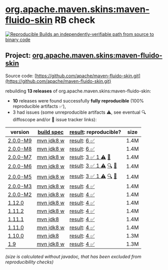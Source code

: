 [org.apache.maven.skins:maven-fluido-skin](https://central.sonatype.com/artifact/org.apache.maven.skins/maven-fluido-skin/versions) RB check
=======

[![Reproducible Builds](https://reproducible-builds.org/images/logos/rb.svg) an independently-verifiable path from source to binary code](https://reproducible-builds.org/)

## Project: [org.apache.maven.skins:maven-fluido-skin](https://central.sonatype.com/artifact/org.apache.maven.skins/maven-fluido-skin/versions)

Source code: [https://github.com/apache/maven-fluido-skin.git](https://github.com/apache/maven-fluido-skin.git)

rebuilding **13 releases** of org.apache.maven.skins:maven-fluido-skin:
- **10** releases were found successfully **fully reproducible** (100% reproducible artifacts :white_check_mark:),
- 3 had issues (some unreproducible artifacts :warning:, see eventual :mag: diffoscope and/or :memo: issue tracker links):

| version | [build spec](/BUILDSPEC.md) | [result](https://reproducible-builds.org/docs/jvm/): reproducible? | size |
| -- | --------- | ------ | -- |
| [2.0.0-M9](https://central.sonatype.com/artifact/org.apache.maven.skins/maven-fluido-skin/2.0.0-M9/pom) | [mvn jdk8 w](maven-fluido-skin-2.0.0-M9.buildspec) | [result](maven-fluido-skin-2.0.0-M9.buildinfo): [6 :white_check_mark: ](maven-fluido-skin-2.0.0-M9.buildcompare) | 1.4M |
| [2.0.0-M8](https://central.sonatype.com/artifact/org.apache.maven.skins/maven-fluido-skin/2.0.0-M8/pom) | [mvn jdk8 w](maven-fluido-skin-2.0.0-M8.buildspec) | [result](maven-fluido-skin-2.0.0-M8.buildinfo): [6 :white_check_mark: ](maven-fluido-skin-2.0.0-M8.buildcompare) | 1.4M |
| [2.0.0-M7](https://central.sonatype.com/artifact/org.apache.maven.skins/maven-fluido-skin/2.0.0-M7/pom) | [mvn jdk8 w](maven-fluido-skin-2.0.0-M7.buildspec) | [result](maven-fluido-skin-2.0.0-M7.buildinfo): [3 :white_check_mark:  1 :warning:](maven-fluido-skin-2.0.0-M7.buildcompare) [:memo:](https://issues.apache.org/jira/browse/MSKINS-235) | 1.4M |
| [2.0.0-M6](https://central.sonatype.com/artifact/org.apache.maven.skins/maven-fluido-skin/2.0.0-M6/pom) | [mvn jdk8 w](maven-fluido-skin-2.0.0-M6.buildspec) | [result](maven-fluido-skin-2.0.0-M6.buildinfo): [3 :white_check_mark:  1 :warning:](maven-fluido-skin-2.0.0-M6.buildcompare) [:mag:](maven-fluido-skin-2.0.0-M6.diffoscope) [:memo:](https://issues.apache.org/jira/browse/MSKINS-235) | 1.4M |
| [2.0.0-M5](https://central.sonatype.com/artifact/org.apache.maven.skins/maven-fluido-skin/2.0.0-M5/pom) | [mvn jdk8 w](maven-fluido-skin-2.0.0-M5.buildspec) | [result](maven-fluido-skin-2.0.0-M5.buildinfo): [3 :white_check_mark:  1 :warning:](maven-fluido-skin-2.0.0-M5.buildcompare) [:mag:](maven-fluido-skin-2.0.0-M5.diffoscope) [:memo:](https://issues.apache.org/jira/browse/MSKINS-235) | 1.4M |
| [2.0.0-M3](https://central.sonatype.com/artifact/org.apache.maven.skins/maven-fluido-skin/2.0.0-M3/pom) | [mvn jdk8 w](maven-fluido-skin-2.0.0-M3.buildspec) | [result](maven-fluido-skin-2.0.0-M3.buildinfo): [4 :white_check_mark: ](maven-fluido-skin-2.0.0-M3.buildcompare) | 1.4M |
| [2.0.0-M2](https://central.sonatype.com/artifact/org.apache.maven.skins/maven-fluido-skin/2.0.0-M2/pom) | [mvn jdk8 w](maven-fluido-skin-2.0.0-M2.buildspec) | [result](maven-fluido-skin-2.0.0-M2.buildinfo): [4 :white_check_mark: ](maven-fluido-skin-2.0.0-M2.buildcompare) | 1.4M |
| [1.12.0](https://central.sonatype.com/artifact/org.apache.maven.skins/maven-fluido-skin/1.12.0/pom) | [mvn jdk8 w](maven-fluido-skin-1.12.0.buildspec) | [result](maven-fluido-skin-1.12.0.buildinfo): [4 :white_check_mark: ](maven-fluido-skin-1.12.0.buildcompare) | 1.4M |
| [1.11.2](https://central.sonatype.com/artifact/org.apache.maven.skins/maven-fluido-skin/1.11.2/pom) | [mvn jdk8 w](maven-fluido-skin-1.11.2.buildspec) | [result](maven-fluido-skin-1.11.2.buildinfo): [4 :white_check_mark: ](maven-fluido-skin-1.11.2.buildcompare) | 1.4M |
| [1.11.1](https://central.sonatype.com/artifact/org.apache.maven.skins/maven-fluido-skin/1.11.1/pom) | [mvn jdk8](maven-fluido-skin-1.11.1.buildspec) | [result](maven-fluido-skin-1.11.1.buildinfo): [4 :white_check_mark: ](maven-fluido-skin-1.11.1.buildcompare) | 1.4M |
| [1.11.0](https://central.sonatype.com/artifact/org.apache.maven.skins/maven-fluido-skin/1.11.0/pom) | [mvn jdk8 w](maven-fluido-skin-1.11.0.buildspec) | [result](maven-fluido-skin-1.11.0.buildinfo): [4 :white_check_mark: ](maven-fluido-skin-1.11.0.buildcompare) | 1.4M |
| [1.10.0](https://central.sonatype.com/artifact/org.apache.maven.skins/maven-fluido-skin/1.10.0/pom) | [mvn jdk8](maven-fluido-skin-1.10.0.buildspec) | [result](maven-fluido-skin-1.10.0.buildinfo): [4 :white_check_mark: ](maven-fluido-skin-1.10.0.buildcompare) | 1.3M |
| [1.9](https://central.sonatype.com/artifact/org.apache.maven.skins/maven-fluido-skin/1.9/pom) | [mvn jdk8 w](maven-fluido-skin-1.9.buildspec) | [result](maven-fluido-skin-1.9.buildinfo): [4 :white_check_mark: ](maven-fluido-skin-1.9.buildcompare) | 1.3M |

<i>(size is calculated without javadoc, that has been excluded from reproducibility checks)</i>
